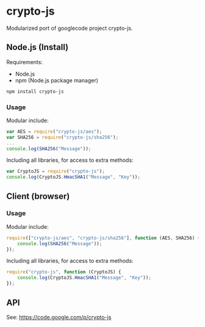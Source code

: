 # crypto-js

Modularized port of googlecode project crypto-js.

## Node.js (Install)

Requirements:
* Node.js
* npm (Node.js package manager)

```bash
npm install crypto-js
```

### Usage

Modular include:
```javascript
var AES = require("crypto-js/aes");
var SHA256 = require("crypto-js/sha256");
...
console.log(SHA256("Message"));
```

Including all libraries, for access to extra methods:
```javascript
var CryptoJS = require("crypto-js");
console.log(CryptoJS.HmacSHA1("Message", "Key"));
```

## Client (browser)

### Usage

Modular include:
```javascript
require(["crypto-js/aes", "crypto-js/sha256"], function (AES, SHA256) {
    console.log(SHA256("Message"));
});
```

Including all libraries, for access to extra methods:
```javascript
require("crypto-js", function (CryptoJS) {
    console.log(CryptoJS.HmacSHA1("Message", "Key"));
});
```

## API

See: https://code.google.com/p/crypto-js
